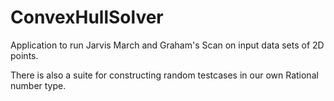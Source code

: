 # ConvexHullSolver

Application to run Jarvis March and Graham's Scan on
input data sets of 2D points.

There is also a suite for constructing random testcases
in our own Rational number type.
